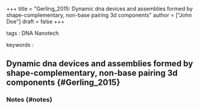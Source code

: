 +++
title = "Gerling_2015: Dynamic dna devices and assemblies formed by shape-complementary, non-base pairing 3d components"
author = ["John Doe"]
draft = false
+++

tags
: DNA Nanotech

keywords
:


## Dynamic dna devices and assemblies formed by shape-complementary, non-base pairing 3d components {#Gerling_2015}


### Notes {#notes}
